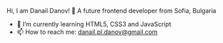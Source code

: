 Hi, I am Danail Danov! 👋
A future frontend developer from Sofia, Bulgaria

- 🌱 I’m currently learning HTML5, CSS3 and JavaScript 
- 📫 How to reach me: danail.pl.danov@gmail.com


<!--
**DanailDanov/DanailDanov** is a ✨ _special_ ✨ repository because its `README.md` (this file) appears on your GitHub profile.

Here are some ideas to get you started:

- 🔭 I’m currently working on ...
- 🌱 I’m currently learning ...
- 👯 I’m looking to collaborate on ...
- 🤔 I’m looking for help with ...
- 💬 Ask me about ...
- 📫 How to reach me: ...
- 😄 Pronouns: ...
- ⚡ Fun fact: ...
-->
